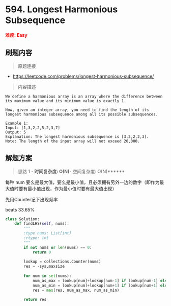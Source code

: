 # 594. Longest Harmonious Subsequence

**<font color=red>难度: Easy</font>**

## 刷题内容

> 原题连接

* https://leetcode.com/problems/longest-harmonious-subsequence/

> 内容描述

```
We define a harmonious array is an array where the difference between its maximum value and its minimum value is exactly 1.

Now, given an integer array, you need to find the length of its longest harmonious subsequence among all its possible subsequences.

Example 1:
Input: [1,3,2,2,5,2,3,7]
Output: 5
Explanation: The longest harmonious subsequence is [3,2,2,2,3].
Note: The length of the input array will not exceed 20,000.
```

## 解题方案

> 思路 1
******- 时间复杂度: O(N)******- 空间复杂度: O(N)******

每种 num 要么是最大值，要么是最小值，且必须拥有另外一边的数字（即作为最大值时要有最小值出现，作为最小值时要有最大值出现）

先用Counter记下出现频率

beats 33.65%

```python
class Solution:
    def findLHS(self, nums):
        """
        :type nums: List[int]
        :rtype: int
        """
        if not nums or len(nums) == 0:
            return 0
        
        lookup = collections.Counter(nums)
        res = -sys.maxsize
        
        for num in set(nums):
            num_as_max = lookup[num]+lookup[num-1] if lookup[num-1] else 0
            num_as_min = lookup[num]+lookup[num+1] if lookup[num+1] else 0
            res = max(res, num_as_max, num_as_min)
            
        return res
```
